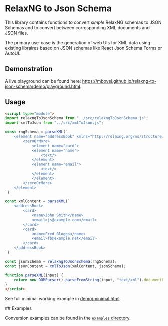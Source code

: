 # RelaxNG to Json Schema

This library contains functions to convert *simple* RelaxNG schemas to JSON Schemas and to convert between corresponding XML documents and JSON files. 

The primary use-case is the generation of web UIs for XML data using existing libraires based on JSON schemas like React Json Schema Forms or AutoUI.

## Demonstration

A live playground can be found here: <https://mbovel.github.io/relaxng-to-json-schema/demo/playground.html>.

## Usage

```html
<script type="module">
import relaxngToJsonSchema from "../src/relaxngToJsonSchema.js";
import xmlToJson from "../src/xmlToJson.js";

const rngSchema = parseXML(`
	<element name="addressBook" xmlns="http://relaxng.org/ns/structure/1.0">
		<zeroOrMore>
			<element name="card">
			<element name="name">
				<text/>
			</element>
			<element name="email">
				<text/>
			</element>
			</element>
		</zeroOrMore>
	</element>
`)

const xmlContent = parseXML(`
	<addressBook>
		<card>
			<name>John Smith</name>
			<email>js@example.com</email>
		</card>
		<card>
			<name>Fred Bloggs</name>
			<email>fb@example.net</email>
		</card>
	</addressBook>
`)

const jsonSchema = relaxngToJsonSchema(rngSchema);
const jsonContent = xmlToJson(xmlContent, jsonSchema);

function parseXML(input) {
	return new DOMParser().parseFromString(input, "text/xml").documentElement;
}
</script>
```

See full minimal working example in [demo/minimal.html](https://github.com/mbovel/relaxng-to-json-schema/blob/master/demo/minimal.html).

## Examples

Conversion examples can be found in the [`examples` directory](https://github.com/mbovel/relaxng-to-json-schema/tree/master/examples).